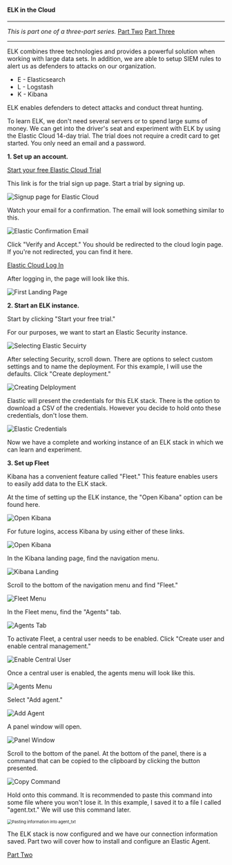 #### ELK in the Cloud
---

*This is part one of a three-part series.*
	[Part Two](./elastic_agent.md "Elastic Agents")
	[Part Three](./sysmon_logs.md "Configuring Sysmon")

---

ELK combines three technologies and provides a powerful solution when working with large data sets.  In addition, we are able to setup SIEM rules to alert us as defenders to attacks on our organization.

* E - Elasticsearch
* L - Logstash
* K - Kibana

ELK enables defenders to detect attacks and conduct threat hunting.

To learn ELK, we don't need several servers or to spend large sums of money.  We can get into the driver's seat and experiment with ELK by using the Elastic Cloud 14-day trial.  The trial does not require a credit card to get started. You only need an email and a password.

**1. Set up an account.**

[Start your free Elastic Cloud Trial](https://cloud.elastic.co/registration?settings=eyJhbGciOiJIUzI1NiIsInR5cCI6IkpXVCJ9.eyJsZW5ndGgiOjE1MCwic2l6ZSI6NDA5NiwiZGVmYXVsdF9zaXplIjoxMDI0fQ.dS6xqdrcNBVkANlcS19AnsZmHVSqoPROLHprdeN-Qbc&source=education "https://cloud.elastic.co/registration?settings=eyJhbGciOiJIUzI1NiIsInR5cCI6IkpXVCJ9.eyJsZW5ndGgiOjE1MCwic2l6ZSI6NDA5NiwiZGVmYXVsdF9zaXplIjoxMDI0fQ.dS6xqdrcNBVkANlcS19AnsZmHVSqoPROLHprdeN-Qbc&source=education")


This link is for the trial sign up page. Start a trial by signing up.


![Signup page for Elastic Cloud](./images/cloud_signup.png)


Watch your email for a confirmation. The email will look something similar to this.


![Elastic Confirmation Email](./images/elastic_email.png)


Click "Verify and Accept."  You should be redirected to the cloud login page.  If you're not redirected, you can find it here.


[Elastic Cloud Log In](https://cloud.elastic.co/login "https://cloud.elastic.co/login")


After logging in, the page will look like this.


![First Landing Page](./images/first_landing.png)


**2. Start an ELK instance.**

Start by clicking "Start your free trial."

For our purposes, we want to start an Elastic Security instance.


![Selecting Elastic Secuirty](./images/select_security.png)


After selecting Security, scroll down. There are options to select custom settings and to name the deployment.  For this example, I will use the defaults. Click "Create deployment."


![Creating Delployment](./images/create_deployment.png)


Elastic will present the credentials for this ELK stack.  There is the option to download a CSV of the credentials. However you decide to hold onto these credentials, don't lose them.

<img src="./images/elastic_creds.png" alt="Elastic Credentials"/>

Now we have a complete and working instance of an ELK stack in which we can learn and experiment.

**3. Set up Fleet**

Kibana has a convenient feature called "Fleet." This feature enables users to easily add data to the ELK stack.

At the time of setting up the ELK instance, the "Open Kibana" option can be found here.


![Open Kibana](./images/open_kibana.png)


For future logins, access Kibana by using either of these links.


![Open Kibana](./images/open_kibana_2.png)

In the Kibana landing page, find the navigation menu.


![Kibana Landing](./images/kibana_landing.png)


Scroll to the bottom of the navigation menu and find "Fleet."


![Fleet Menu](./images/menu_fleet.png)


In the Fleet menu, find the "Agents" tab.


![Agents Tab](./images/agents_tab.png)


To activate Fleet, a central user needs to be enabled. Click "Create user and enable central management."


![Enable Central User](./images/enable_central_user.png)


Once a central user is enabled, the agents menu will look like this.


![Agents Menu](./images/agents_menu.png)


Select "Add agent."


![Add Agent](./images/add_agent.png)


A panel window will open.


![Panel Window](./images/panel_window.png)


Scroll to the bottom of the panel. At the bottom of the panel, there is a command that can be copied to the clipboard by clicking the button presented.


![Copy Command](./images/copy_command.png)


Hold onto this command.  It is recommended to paste this command into some file where you won't lose it. In this example, I saved it to a file I called "agent.txt."  We will use this command later.

<img src="./images/agent_txt.png" alt="Pasting information into agent_txt" style="zoom:67%;" />


The ELK stack is now configured and we have our connection information saved.
Part two will cover how to install and configure an Elastic Agent.

[Part Two](./elastic_agent.md "Elastic Agents")
